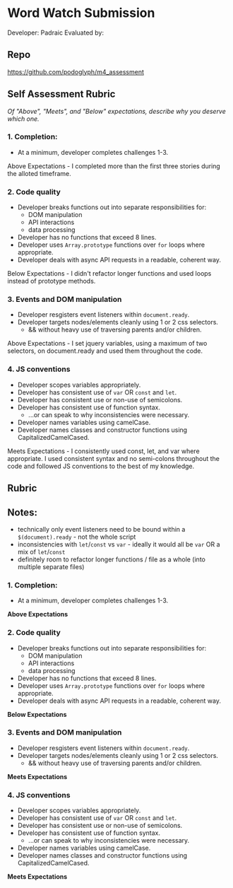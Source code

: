 # Word Watch Submission

Developer: Padraic
Evaluated by:

## Repo
https://github.com/podoglyph/m4_assessment

## Self Assessment Rubric

*Of "Above", "Meets", and "Below" expectations, describe why you deserve which one.*

### 1. Completion:
  * At a minimum, developer completes challenges 1-3.

Above Expectations - I completed more than the first three stories during the alloted timeframe.

### 2. Code quality
  * Developer breaks functions out into separate responsibilities for:
    * DOM manipulation
    * API interactions
    * data processing
  * Developer has no functions that exceed 8 lines.
  * Developer uses `Array.prototype` functions over `for` loops where appropriate.
  * Developer deals with async API requests in a readable, coherent way.

Below Expectations - I didn't refactor longer functions and used loops instead of prototype methods.

### 3. Events and DOM manipulation
  * Developer resgisters event listeners within `document.ready`.
  * Developer targets nodes/elements cleanly using 1 or 2 css selectors.
    * && without heavy use of traversing parents and/or children.

Above Expectations - I set jquery variables, using a maximum of two selectors, on document.ready and used them throughout the code.

### 4. JS conventions
  * Developer scopes variables appropriately.
  * Developer has consistent use of `var` OR `const` and `let`.
  * Developer has consistent use or non-use of semicolons.
  * Developer has consistent use of function syntax.
    * ...or can speak to why inconsistencies were necessary.
  * Developer names variables using camelCase.
  * Developer names classes and constructor functions using CapitalizedCamelCased.

Meets Expectations - I consistently used const, let, and var where appropriate. I used consistent syntax and no semi-colons throughout the code and followed JS conventions to the best of my knowledge.

## Rubric

## Notes:

- technically only event listeners need to be bound within a `$(document).ready` - not the whole script
- inconsistencies with `let`/`const` vs `var` - ideally it would all be `var` OR a mix of `let`/`const`
- definitely room to refactor longer functions / file as a whole (into multiple separate files)

### 1. Completion:
  * At a minimum, developer completes challenges 1-3.

**Above Expectations**

### 2. Code quality
  * Developer breaks functions out into separate responsibilities for:
    * DOM manipulation
    * API interactions
    * data processing
  * Developer has no functions that exceed 8 lines.
  * Developer uses `Array.prototype` functions over `for` loops where appropriate.
  * Developer deals with async API requests in a readable, coherent way.

**Below Expectations**

### 3. Events and DOM manipulation
  * Developer resgisters event listeners within `document.ready`.
  * Developer targets nodes/elements cleanly using 1 or 2 css selectors.
    * && without heavy use of traversing parents and/or children.

**Meets Expectations**

### 4. JS conventions
  * Developer scopes variables appropriately.
  * Developer has consistent use of `var` OR `const` and `let`.
  * Developer has consistent use or non-use of semicolons.
  * Developer has consistent use of function syntax.
    * ...or can speak to why inconsistencies were necessary.
  * Developer names variables using camelCase.
  * Developer names classes and constructor functions using CapitalizedCamelCased.

**Meets Expectations**
